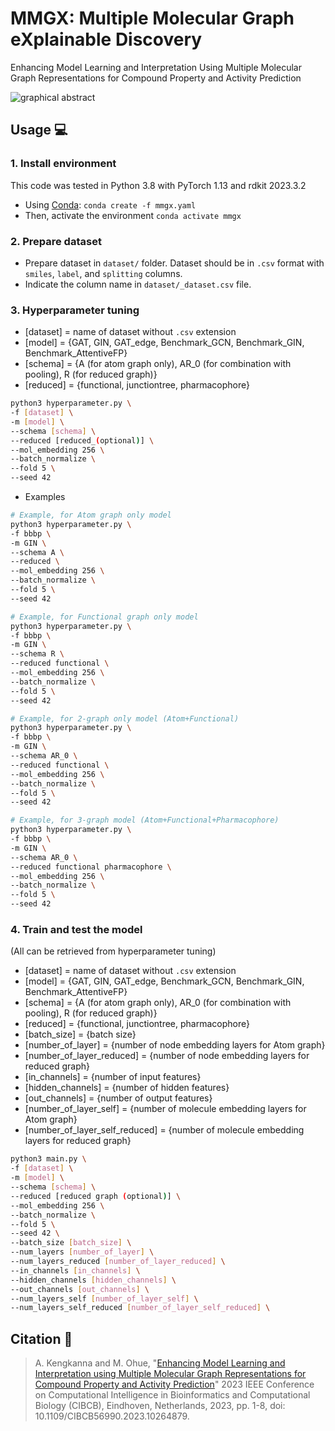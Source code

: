 # MMGX: Multiple Molecular Graph eXplainable Discovery
Enhancing Model Learning and Interpretation Using Multiple Molecular Graph Representations for Compound Property and Activity Prediction 

![graphical abstract](https://github.com/ohuelab/mmgx/blob/main/blob/graphicalabstract.png?raw=true)

## Usage 💻

### 1. Install environment

This code was tested in Python 3.8 with PyTorch 1.13 and rdkit 2023.3.2
- Using [Conda](https://www.anaconda.com/):
`conda create -f mmgx.yaml`
- Then, activate the environment
`conda activate mmgx`

### 2. Prepare dataset

- Prepare dataset in `dataset/` folder. Dataset should be in `.csv` format with `smiles`, `label`, and `splitting` columns.
- Indicate the column name in `dataset/_dataset.csv` file.

### 3. Hyperparameter tuning

- [dataset] = name of dataset without `.csv` extension
- [model] = {GAT, GIN, GAT_edge, Benchmark_GCN, Benchmark_GIN, Benchmark_AttentiveFP}
- [schema] = {A (for atom graph only), AR_0 (for combination with pooling), R (for reduced graph)} 
- [reduced] = {functional, junctiontree, pharmacophore}

```bash
python3 hyperparameter.py \
-f [dataset] \
-m [model] \
--schema [schema] \
--reduced [reduced_(optional)] \
--mol_embedding 256 \
--batch_normalize \
--fold 5 \
--seed 42
```

- Examples

```bash
# Example, for Atom graph only model
python3 hyperparameter.py \
-f bbbp \
-m GIN \
--schema A \
--reduced \
--mol_embedding 256 \
--batch_normalize \
--fold 5 \
--seed 42

# Example, for Functional graph only model
python3 hyperparameter.py \
-f bbbp \
-m GIN \
--schema R \
--reduced functional \
--mol_embedding 256 \
--batch_normalize \
--fold 5 \
--seed 42

# Example, for 2-graph only model (Atom+Functional)
python3 hyperparameter.py \
-f bbbp \
-m GIN \
--schema AR_0 \
--reduced functional \
--mol_embedding 256 \
--batch_normalize \
--fold 5 \
--seed 42

# Example, for 3-graph model (Atom+Functional+Pharmacophore)
python3 hyperparameter.py \
-f bbbp \
-m GIN \
--schema AR_0 \
--reduced functional pharmacophore \
--mol_embedding 256 \
--batch_normalize \
--fold 5 \
--seed 42
```

### 4. Train and test the model

(All can be retrieved from hyperparameter tuning)
- [dataset] = name of dataset without `.csv` extension
- [model] = {GAT, GIN, GAT_edge, Benchmark_GCN, Benchmark_GIN, Benchmark_AttentiveFP}
- [schema] = {A (for atom graph only), AR_0 (for combination with pooling), R (for reduced graph)} 
- [reduced] = {functional, junctiontree, pharmacophore}
- [batch_size] = {batch size}
- [number_of_layer] = {number of node embedding layers for Atom graph}
- [number_of_layer_reduced] = {number of node embedding layers for reduced graph}
- [in_channels] = {number of input features}
- [hidden_channels] = {number of hidden features}
- [out_channels] = {number of output features}
- [number_of_layer_self] = {number of molecule embedding layers for Atom graph}
- [number_of_layer_self_reduced] = {number of molecule embedding layers for reduced graph}

```bash
python3 main.py \
-f [dataset] \
-m [model] \
--schema [schema] \
--reduced [reduced graph (optional)] \
--mol_embedding 256 \
--batch_normalize \
--fold 5 \
--seed 42 \
--batch_size [batch_size] \
--num_layers [number_of_layer] \
--num_layers_reduced [number_of_layer_reduced] \
--in_channels [in_channels] \
--hidden_channels [hidden_channels] \
--out_channels [out_channels] \
--num_layers_self [number_of_layer_self] \
--num_layers_self_reduced [number_of_layer_self_reduced] \
```

## Citation 📃

> A. Kengkanna and M. Ohue, "[Enhancing Model Learning and Interpretation using Multiple Molecular Graph Representations for Compound Property and Activity Prediction](10.1109/CIBCB56990.2023.10264879)" 2023 IEEE Conference on Computational Intelligence in Bioinformatics and Computational Biology (CIBCB), Eindhoven, Netherlands, 2023, pp. 1-8, doi: 10.1109/CIBCB56990.2023.10264879.